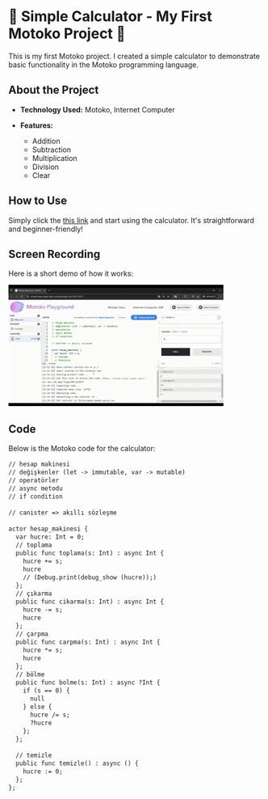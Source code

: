 # 🔢 Simple Calculator - My First Motoko Project 🚀
This is my first Motoko project. I created a simple calculator to demonstrate basic functionality in the Motoko programming language.

## About the Project

- **Technology Used:** Motoko, Internet Computer
  
- **Features:**
  - Addition
  - Subtraction
  - Multiplication
  - Division
  - Clear
  
## How to Use

Simply click the [this link](https://a4gq6-oaaaa-aaaab-qaa4q-cai.raw.icp0.io/?id=25x2w-paaaa-aaaab-qackq-cai&tag=1&did=c2VydmljZSA6IHsKICBib2xtZTogKGludCkgLT4gKG9wdCBpbnQpOwogIGNhcnBtYTogKGludCkgLT4gKGludCk7CiAgY2lrYXJtYTogKGludCkgLT4gKGludCk7CiAgdGVtaXpsZTogKCkgLT4gKCk7CiAgdG9wbGFtYTogKGludCkgLT4gKGludCk7Cn0K) and start using the calculator. It's straightforward and beginner-friendly!

## Screen Recording

Here is a short demo of how it works:

![Working Demo](https://github.com/basaranseyma/Motoko_Calculator/blob/main/Motoko_Calculator.gif)

## Code 

Below is the Motoko code for the calculator:

```motoko
// hesap makinesi
// değişkenler (let -> immutable, var -> mutable)
// operatörler 
// async metodu 
// if condition

// canister => akıllı sözleşme

actor hesap_makinesi {
  var hucre: Int = 0;
  // toplama
  public func toplama(s: Int) : async Int {
    hucre += s;
    hucre
    // (Debug.print(debug_show (hucre));)
  };
  // çıkarma
  public func cikarma(s: Int) : async Int {
    hucre -= s;
    hucre
  };
  // çarpma
  public func carpma(s: Int) : async Int {
    hucre *= s;
    hucre
  };
  // bölme
  public func bolme(s: Int) : async ?Int {
    if (s == 0) {
      null
    } else {
      hucre /= s;
      ?hucre
    };
  };

  // temizle
  public func temizle() : async () {
    hucre := 0;
  };
};
